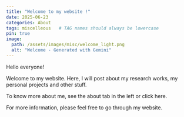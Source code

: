 ```yaml
---
title: "Welcome to my website !"
date: 2025-06-23
categories: About
tags: miscelleous   # TAG names should always be lowercase
pin: true
image:
  path: /assets/images/misc/welcome_light.png
  alt: "Welcome - Generated with Gemini"
---
```


Hello everyone!

Welcome to my website. Here, I will post about my research works, my personal projects and other stuff.

To know more about me, see the about tab in the left or click here. 

For more information, please feel free to go through my website.  



